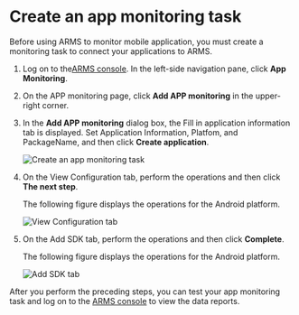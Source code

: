 # Create an app monitoring task

Before using ARMS to monitor mobile application, you must create a monitoring task to connect your applications to ARMS.

1.  Log on to the[ARMS console](https://arms-ap-southeast-1.console.aliyun.com/#/home). In the left-side navigation pane, click **App Monitoring**.

2.  On the APP monitoring page, click **Add APP monitoring** in the upper-right corner.

3.  In the **Add APP monitoring** dialog box, the Fill in application information tab is displayed. Set Application Information, Platfom, and PackageName, and then click **Create application**.

    ![Create an app monitoring task](https://static-aliyun-doc.oss-accelerate.aliyuncs.com/assets/img/en-US/9130758061/p102996.png)

4.  On the View Configuration tab, perform the operations and then click **The next step**.

    The following figure displays the operations for the Android platform.

    ![View Configuration tab](https://static-aliyun-doc.oss-accelerate.aliyuncs.com/assets/img/en-US/9130758061/p102997.png)

5.  On the Add SDK tab, perform the operations and then click **Complete**.

    The following figure displays the operations for the Android platform.

    ![Add SDK tab](https://static-aliyun-doc.oss-accelerate.aliyuncs.com/assets/img/en-US/9130758061/p102998.png)


After you perform the preceding steps, you can test your app monitoring task and log on to the [ARMS console](https://arms-intl.console.aliyun.com/#/home) to view the data reports.

